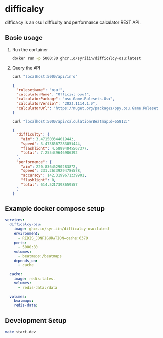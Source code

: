 # difficalcy

difficalcy is an osu! difficulty and performance calculator REST API.

## Basic usage

1.  Run the container
    ```sh
    docker run -p 5000:80 ghcr.io/syriiin/difficalcy-osu:latest
    ```
1.  Query the API

    ```sh
    curl "localhost:5000/api/info"
    ```

    ```json
    {
      "rulesetName": "osu!",
      "calculatorName": "Official osu!",
      "calculatorPackage": "osu.Game.Rulesets.Osu",
      "calculatorVersion": "2023.1114.1.0",
      "calculatorUrl": "https://nuget.org/packages/ppy.osu.Game.Rulesets.Osu/2023.1114.1.0"
    }
    ```

    ```sh
    curl "localhost:5000/api/calculation?BeatmapId=658127"
    ```

    ```json
    {
      "difficulty": {
        "aim": 3.471503344019442,
        "speed": 3.4738667283055444,
        "flashlight": 4.58994045567377,
        "total": 7.255439646986892
      },
      "performance": {
        "aim": 220.83646290283872,
        "speed": 231.26239294786578,
        "accuracy": 142.3199671239901,
        "flashlight": 0,
        "total": 614.5217398659557
      }
    }
    ```

## Example docker compose setup

```yaml
services:
  difficalcy-osu:
    image: ghcr.io/syriiin/difficalcy-osu:latest
    environment:
      - REDIS_CONFIGURATION=cache:6379
    ports:
      - 5000:80
    volumes:
      - beatmaps:/beatmaps
    depends_on:
      - cache

  cache:
    image: redis:latest
    volumes:
      - redis-data:/data

  volumes:
    beatmaps:
    redis-data:
```

## Development Setup

```sh
make start-dev
```
